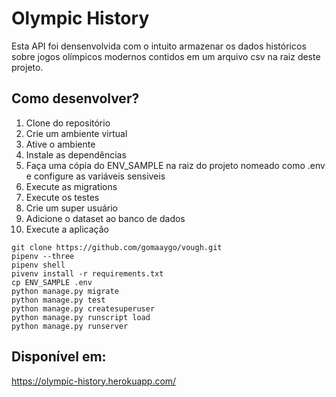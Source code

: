 # Olympic History
Esta API foi densenvolvida com o intuito armazenar os dados históricos sobre jogos olímpicos modernos contidos em um arquivo csv na raiz deste projeto.

## Como desenvolver?

1. Clone do repositório
2. Crie um ambiente virtual
3. Ative o ambiente
4. Instale as dependências
5. Faça uma cópia do ENV_SAMPLE na raiz do projeto nomeado como .env e configure as variáveis sensiveis
6. Execute as migrations
7. Execute os testes
8. Crie um super usuário
9. Adicione o dataset ao banco de dados
10. Execute a aplicação

```console
git clone https://github.com/gomaaygo/vough.git
pipenv --three
pipenv shell
pivenv install -r requirements.txt
cp ENV_SAMPLE .env
python manage.py migrate
python manage.py test
python manage.py createsuperuser
python manage.py runscript load
python manage.py runserver
```

## Disponível em:

https://olympic-history.herokuapp.com/
